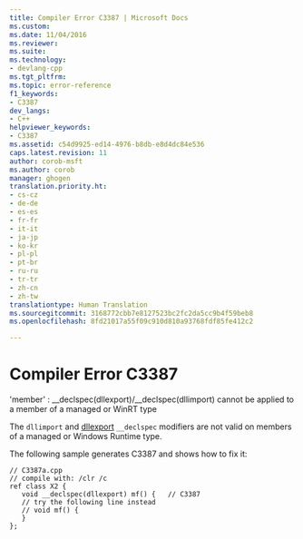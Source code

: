 ```yaml
---
title: Compiler Error C3387 | Microsoft Docs
ms.custom: 
ms.date: 11/04/2016
ms.reviewer: 
ms.suite: 
ms.technology:
- devlang-cpp
ms.tgt_pltfrm: 
ms.topic: error-reference
f1_keywords:
- C3387
dev_langs:
- C++
helpviewer_keywords:
- C3387
ms.assetid: c54d9925-ed14-4976-b8db-e8d4dc84e536
caps.latest.revision: 11
author: corob-msft
ms.author: corob
manager: ghogen
translation.priority.ht:
- cs-cz
- de-de
- es-es
- fr-fr
- it-it
- ja-jp
- ko-kr
- pl-pl
- pt-br
- ru-ru
- tr-tr
- zh-cn
- zh-tw
translationtype: Human Translation
ms.sourcegitcommit: 3168772cbb7e8127523bc2fc2da5cc9b4f59beb8
ms.openlocfilehash: 8fd21017a55f09c910d810a93768fdf85fe412c2

---
```

# Compiler Error C3387
'member' : __declspec(dllexport)/\__declspec(dllimport) cannot be applied to a member of a managed or WinRT type  
  
 The `dllimport` and [dllexport](../../cpp/dllexport-dllimport.md) `__declspec` modifiers are not valid on members of a managed or Windows Runtime type.  
  
 The following sample generates C3387 and shows how to fix it:  
  
```  
// C3387a.cpp  
// compile with: /clr /c  
ref class X2 {  
   void __declspec(dllexport) mf() {   // C3387  
   // try the following line instead  
   // void mf() {  
   }  
};  
```


<!--HONumber=Jan17_HO2-->


